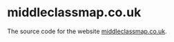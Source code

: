 # middleclassmap.co.uk

The source code for the website [middleclassmap.co.uk](https://www.middleclassmap.co.uk).
